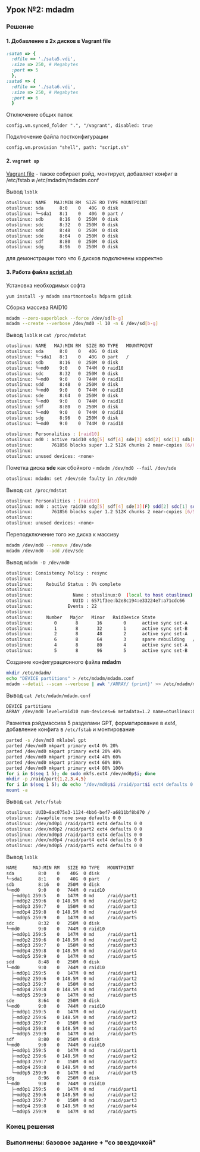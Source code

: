 ## Урок №2: **mdadm**
### Решение
#### 1. Добавление в 2х дисков в Vagrant file
```ruby
:sata5 => {
  :dfile => './sata5.vdi',
  :size => 250, # Megabytes
  :port => 5
  },
:sata6 => {
  :dfile => './sata6.vdi',
  :size => 250, # Megabytes
  :port => 6
  }
```
Отключение общих папок

`config.vm.synced_folder ".", "/vagrant", disabled: true`

Подключение файла постконфигурации
 
`config.vm.provision "shell", path: "script.sh"`

#### 2. `vagrant up`

[Vagrant file](Vagrantfile) - также собирает рэйд, монтирует, добавляет конфиг в /etc/fstab и /etc/mdadm/mdadm.conf
  
Вывод `lsblk`
```bash
otuslinux: NAME   MAJ:MIN RM  SIZE RO TYPE MOUNTPOINT
otuslinux: sda      8:0    0   40G  0 disk
otuslinux: └─sda1   8:1    0   40G  0 part /
otuslinux: sdb      8:16   0  250M  0 disk
otuslinux: sdc      8:32   0  250M  0 disk
otuslinux: sdd      8:48   0  250M  0 disk
otuslinux: sde      8:64   0  250M  0 disk
otuslinux: sdf      8:80   0  250M  0 disk
otuslinux: sdg      8:96   0  250M  0 disk
```
для демонстрации того что 6 дисков подключены корректно

#### 3. Работа файла [script.sh](script.sh)

Установка необходимых софта

`yum install -y mdadm smartmontools hdparm gdisk`

Сборка массива RAID10
```bash
mdadm --zero-superblock --force /dev/sd[b-g]
mdadm --create --verbose /dev/md0 -l 10 -n 6 /dev/sd[b-g]
```
Вывод `lsblk` и `cat /proc/mdstat`
```bash
otuslinux: NAME   MAJ:MIN RM  SIZE RO TYPE   MOUNTPOINT
otuslinux: sda      8:0    0   40G  0 disk
otuslinux: └─sda1   8:1    0   40G  0 part   /
otuslinux: sdb      8:16   0  250M  0 disk
otuslinux: └─md0    9:0    0  744M  0 raid10
otuslinux: sdc      8:32   0  250M  0 disk
otuslinux: └─md0    9:0    0  744M  0 raid10
otuslinux: sdd      8:48   0  250M  0 disk
otuslinux: └─md0    9:0    0  744M  0 raid10
otuslinux: sde      8:64   0  250M  0 disk
otuslinux: └─md0    9:0    0  744M  0 raid10
otuslinux: sdf      8:80   0  250M  0 disk
otuslinux: └─md0    9:0    0  744M  0 raid10
otuslinux: sdg      8:96   0  250M  0 disk
otuslinux: └─md0    9:0    0  744M  0 raid10
```
```bash
otuslinux: Personalities : [raid10]
otuslinux: md0 : active raid10 sdg[5] sdf[4] sde[3] sdd[2] sdc[1] sdb[0]
otuslinux:       761856 blocks super 1.2 512K chunks 2 near-copies [6/6] [UUUUUU]
otuslinux:
otuslinux: unused devices: <none>
```
Пометка диска **sde** как сбойного - `mdadm /dev/md0 --fail /dev/sde`
```bash
otuslinux: mdadm: set /dev/sde faulty in /dev/md0
```
Вывод `cat /proc/mdstat`
```bash
otuslinux: Personalities : [raid10]
otuslinux: md0 : active raid10 sdg[5] sdf[4] sde[3](F) sdd[2] sdc[1] sdb[0]
otuslinux:       761856 blocks super 1.2 512K chunks 2 near-copies [6/5] [UUU_UU]
otuslinux:
otuslinux: unused devices: <none>
```
Переподключение того же диска к массиву
```bash
mdadm /dev/md0 --remove /dev/sde
mdadm /dev/md0 --add /dev/sde
```
Вывод `mdadm -D /dev/md0`
```bash
otuslinux: Consistency Policy : resync
otuslinux:
otuslinux:     Rebuild Status : 0% complete
otuslinux:
otuslinux:               Name : otuslinux:0  (local to host otuslinux)
otuslinux:               UUID : 6571f3ee:b2e8c194:e33224e7:a71cdc66
otuslinux:             Events : 22
otuslinux:
otuslinux:     Number   Major   Minor   RaidDevice State
otuslinux:        0       8       16        0      active sync set-A   /dev/sdb
otuslinux:        1       8       32        1      active sync set-B   /dev/sdc
otuslinux:        2       8       48        2      active sync set-A   /dev/sdd
otuslinux:        6       8       64        3      spare rebuilding   /dev/sde
otuslinux:        4       8       80        4      active sync set-A   /dev/sdf
otuslinux:        5       8       96        5      active sync set-B   /dev/sdg
```
Создание конфигурационного файла **mdadm**
```bash
mkdir /etc/mdadm/
echo "DEVICE partitions" > /etc/mdadm/mdadm.conf
mdadm --detail --scan --verbose | awk '/ARRAY/ {print}' >> /etc/mdadm/mdadm.conf
```
Вывод `cat /etc/mdadm/mdadm.conf`
```bash
DEVICE partitions
ARRAY /dev/md0 level=raid10 num-devices=6 metadata=1.2 name=otuslinux:0 UUID=6571f3ee:b2e8c194:e33224e7:a71cdc66
```
Разметка рэйдмассива 5 разделами GPT, форматирование в *ext4*, добавление конфига в `/etc/fstab` и монтирование
```bash
parted -s /dev/md0 mklabel gpt
parted /dev/md0 mkpart primary ext4 0% 20%
parted /dev/md0 mkpart primary ext4 20% 40%
parted /dev/md0 mkpart primary ext4 40% 60%
parted /dev/md0 mkpart primary ext4 60% 80%
parted /dev/md0 mkpart primary ext4 80% 100%
for i in $(seq 1 5); do sudo mkfs.ext4 /dev/md0p$i; done
mkdir -p /raid/part{1,2,3,4,5}
for i in $(seq 1 5); do echo "/dev/md0p$i /raid/part$i ext4 defaults 0 0" >> /etc/fstab; done
mount -a
```
Вывод `cat /etc/fstab`
```bash
otuslinux: UUID=8ac075e3-1124-4bb6-bef7-a6811bf8b870 /                       xfs     defaults        0 0
otuslinux: /swapfile none swap defaults 0 0
otuslinux: /dev/md0p1 /raid/part1 ext4 defaults 0 0
otuslinux: /dev/md0p2 /raid/part2 ext4 defaults 0 0
otuslinux: /dev/md0p3 /raid/part3 ext4 defaults 0 0
otuslinux: /dev/md0p4 /raid/part4 ext4 defaults 0 0
otuslinux: /dev/md0p5 /raid/part5 ext4 defaults 0 0
```
Вывод `lsblk`
```bash
NAME      MAJ:MIN RM   SIZE RO TYPE   MOUNTPOINT
sda         8:0    0    40G  0 disk
└─sda1      8:1    0    40G  0 part   /
sdb         8:16   0   250M  0 disk
└─md0       9:0    0   744M  0 raid10
  ├─md0p1 259:5    0   147M  0 md     /raid/part1
  ├─md0p2 259:6    0 148.5M  0 md     /raid/part2
  ├─md0p3 259:7    0   150M  0 md     /raid/part3
  ├─md0p4 259:8    0 148.5M  0 md     /raid/part4
  └─md0p5 259:9    0   147M  0 md     /raid/part5
sdc         8:32   0   250M  0 disk
└─md0       9:0    0   744M  0 raid10
  ├─md0p1 259:5    0   147M  0 md     /raid/part1
  ├─md0p2 259:6    0 148.5M  0 md     /raid/part2
  ├─md0p3 259:7    0   150M  0 md     /raid/part3
  ├─md0p4 259:8    0 148.5M  0 md     /raid/part4
  └─md0p5 259:9    0   147M  0 md     /raid/part5
sdd         8:48   0   250M  0 disk
└─md0       9:0    0   744M  0 raid10
  ├─md0p1 259:5    0   147M  0 md     /raid/part1
  ├─md0p2 259:6    0 148.5M  0 md     /raid/part2
  ├─md0p3 259:7    0   150M  0 md     /raid/part3
  ├─md0p4 259:8    0 148.5M  0 md     /raid/part4
  └─md0p5 259:9    0   147M  0 md     /raid/part5
sde         8:64   0   250M  0 disk
└─md0       9:0    0   744M  0 raid10
  ├─md0p1 259:5    0   147M  0 md     /raid/part1
  ├─md0p2 259:6    0 148.5M  0 md     /raid/part2
  ├─md0p3 259:7    0   150M  0 md     /raid/part3
  ├─md0p4 259:8    0 148.5M  0 md     /raid/part4
  └─md0p5 259:9    0   147M  0 md     /raid/part5
sdf         8:80   0   250M  0 disk
└─md0       9:0    0   744M  0 raid10
  ├─md0p1 259:5    0   147M  0 md     /raid/part1
  ├─md0p2 259:6    0 148.5M  0 md     /raid/part2
  ├─md0p3 259:7    0   150M  0 md     /raid/part3
  ├─md0p4 259:8    0 148.5M  0 md     /raid/part4
  └─md0p5 259:9    0   147M  0 md     /raid/part5
sdg         8:96   0   250M  0 disk
└─md0       9:0    0   744M  0 raid10
  ├─md0p1 259:5    0   147M  0 md     /raid/part1
  ├─md0p2 259:6    0 148.5M  0 md     /raid/part2
  ├─md0p3 259:7    0   150M  0 md     /raid/part3
  ├─md0p4 259:8    0 148.5M  0 md     /raid/part4
  └─md0p5 259:9    0   147M  0 md     /raid/part5
```
### Конец решения
### Выполнены: базовое задание + "со звездочкой"

